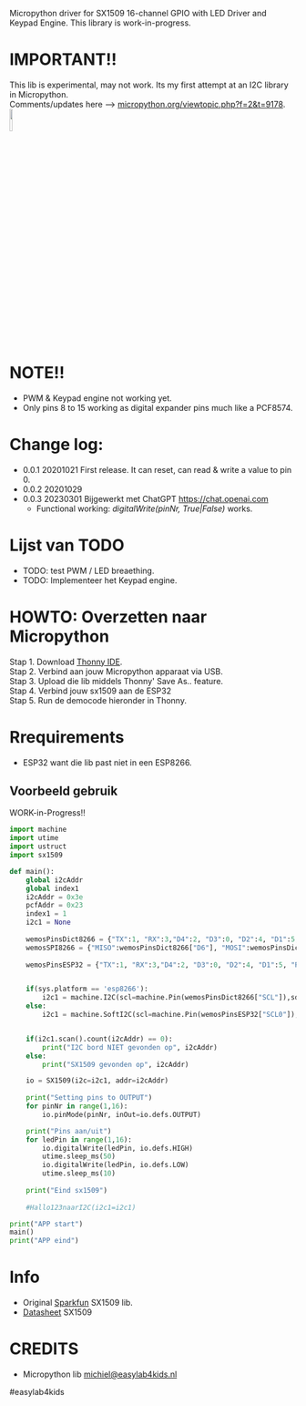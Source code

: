 Micropython driver for SX1509 16-channel GPIO with LED Driver and Keypad Engine. This library is work-in-progress.

# IMPORTANT!!
This lib is experimental, may not work. Its my first attempt at an I2C library in Micropython.<br>
Comments/updates here --> <a href="https://forum.micropython.org/viewtopic.php?f=2&t=9178" target="_blank">micropython.org/viewtopic.php?f=2&t=9178</a>.
<br>
<img src="https://cdn.sparkfun.com/r/500-500/assets/parts/1/0/9/5/6/13601-01.jpg" width="10%" hieght="10%">
<br><br>
# NOTE!!
 * PWM & Keypad engine not working yet.
 * Only pins 8 to 15 working as digital expander pins much like a PCF8574.

# Change log:
- 0.0.1 20201021 First release. It can reset, can read & write a value to pin 0.
- 0.0.2 20201029
- 0.0.3 20230301 Bijgewerkt met ChatGPT  https://chat.openai.com
  * Functional working: <i>digitalWrite(pinNr, True|False)</i> works.

# Lijst van TODO
  * TODO: test PWM / LED breaething.
  * TODO: Implementeer het Keypad engine.

# HOWTO: Overzetten naar Micropython
 Stap 1. Download <a href="http://thonny.org">Thonny IDE</a>. <br>
 Stap 2. Verbind aan jouw Micropython apparaat via USB.<br>
 Stap 3. Upload die lib middels Thonny' Save As.. feature.<br>
 Stap 4. Verbind jouw sx1509 aan de ESP32<br>
 Stap 5. Run de democode hieronder in Thonny.<br>

# Rrequirements
 - ESP32 want die lib past niet in een ESP8266.

## Voorbeeld gebruik
WORK-in-Progress!!

```python
import machine
import utime
import ustruct
import sx1509

def main():
    global i2cAddr
    global index1
    i2cAddr = 0x3e
    pcfAddr = 0x23
    index1 = 1
    i2c1 = None
    
    wemosPinsDict8266 = {"TX":1, "RX":3,"D4":2, "D3":0, "D2":4, "D1":5, "RX":3, "TX":1, "D8":15, "D7":13, "D6":12, "D5":14, "D0":16, "SCL":5, "SDA":4}
    wemosSPI8266 = {"MISO":wemosPinsDict8266["D6"], "MOSI":wemosPinsDict8266["D7"], "SCK":wemosPinsDict8266["D5"], "CSN":wemosPinsDict8266["D4"], "CE":wemosPinsDict8266["D3"]}
    
    wemosPinsESP32 = {"TX":1, "RX":3,"D4":2, "D3":0, "D2":4, "D1":5, "RX":3, "TX":1, "D8":15, "D7":13, "D6":12, "D5":14, "D0":16, "SCL0":21, "SDA0":22}


    if(sys.platform == 'esp8266'):
        i2c1 = machine.I2C(scl=machine.Pin(wemosPinsDict8266["SCL"]),sda=machine.Pin(wemosPinsDict8266["SDA"]),freq=100000)
    else:
        i2c1 = machine.SoftI2C(scl=machine.Pin(wemosPinsESP32["SCL0"]),sda=machine.Pin(wemosPinsESP32["SDA0"]),freq=100000)


    if(i2c1.scan().count(i2cAddr) == 0):
        print("I2C bord NIET gevonden op", i2cAddr)
    else:
        print("SX1509 gevonden op", i2cAddr)

    io = SX1509(i2c=i2c1, addr=i2cAddr)
    
    print("Setting pins to OUTPUT")
    for pinNr in range(1,16):
        io.pinMode(pinNr, inOut=io.defs.OUTPUT)

    print("Pins aan/uit")
    for ledPin in range(1,16):
        io.digitalWrite(ledPin, io.defs.HIGH)
        utime.sleep_ms(50)
        io.digitalWrite(ledPin, io.defs.LOW)
        utime.sleep_ms(10)
    
    print("Eind sx1509")
    
    #Hallo123naarI2C(i2c1=i2c1)

print("APP start")
main()
print("APP eind")

```

# Info
- Original <a href="https://learn.sparkfun.com/tutorials/sx1509-io-expander-breakout-hookup-guide">Sparkfun</a> SX1509 lib.
- <a href="https://datasheet.octopart.com/SX1509BIULTRT-Semtech-datasheet-12516845.pdf">Datasheet</a> SX1509


# CREDITS
- Micropython lib michiel@easylab4kids.nl

#easylab4kids
